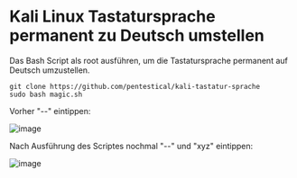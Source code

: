 # Kali Linux Tastatursprache permanent zu Deutsch umstellen

Das Bash Script als root ausführen, um die Tastatursprache permanent auf Deutsch umzustellen. 

```
git clone https://github.com/pentestical/kali-tastatur-sprache
sudo bash magic.sh
``` 

Vorher "--" eintippen:

![image](https://user-images.githubusercontent.com/57206134/162622829-4cd10c58-201c-4c7f-85dd-acc1cb9eaf07.png)

Nach Ausführung des Scriptes nochmal "--" und "xyz" eintippen:

![image](https://user-images.githubusercontent.com/57206134/162622697-a5319539-d05e-4802-a83b-8d52cf30a406.png)

